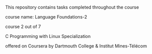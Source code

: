 This repository contains tasks completed throughout the course

course name: Language Foundations-2 

course 2 out of 7

C Programming with Linux Specialization

offered on Coursera by Dartmouth College & Institut Mines-Télécom
